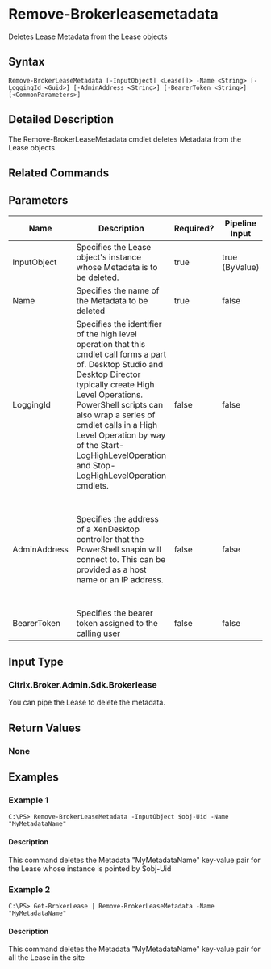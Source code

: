 ﻿
# Remove-Brokerleasemetadata
Deletes Lease Metadata from the Lease objects
## Syntax
```
Remove-BrokerLeaseMetadata [-InputObject] <Lease[]> -Name <String> [-LoggingId <Guid>] [-AdminAddress <String>] [-BearerToken <String>] [<CommonParameters>]
```
## Detailed Description
The Remove-BrokerLeaseMetadata cmdlet deletes Metadata from the Lease objects.


## Related Commands

## Parameters
| Name   | Description | Required? | Pipeline Input | Default Value |
| --- | --- | --- | --- | --- |
| InputObject | Specifies the Lease object's instance whose Metadata is to be deleted. | true | true (ByValue) |  |
| Name | Specifies the name of the Metadata to be deleted | true | false |  |
| LoggingId | Specifies the identifier of the high level operation that this cmdlet call forms a part of. Desktop Studio and Desktop Director typically create High Level Operations. PowerShell scripts can also wrap a series of cmdlet calls in a High Level Operation by way of the Start-LogHighLevelOperation and Stop-LogHighLevelOperation cmdlets. | false | false |  |
| AdminAddress | Specifies the address of a XenDesktop controller that the PowerShell snapin will connect to. This can be provided as a host name or an IP address. | false | false | Localhost. Once a value is provided by any cmdlet, this value will become the default. |
| BearerToken | Specifies the bearer token assigned to the calling user | false | false |  |

## Input Type

### Citrix.Broker.Admin.Sdk.Brokerlease
You can pipe the Lease to delete the metadata.
## Return Values

### None

## Examples

### Example 1
```
C:\PS> Remove-BrokerLeaseMetadata -InputObject $obj-Uid -Name "MyMetadataName"
```
#### Description
This command deletes the Metadata "MyMetadataName" key-value pair for the Lease whose instance is pointed by \$obj-Uid
### Example 2
```
C:\PS> Get-BrokerLease | Remove-BrokerLeaseMetadata -Name "MyMetadataName"
```
#### Description
This command deletes the Metadata "MyMetadataName" key-value pair for all the Lease in the site
